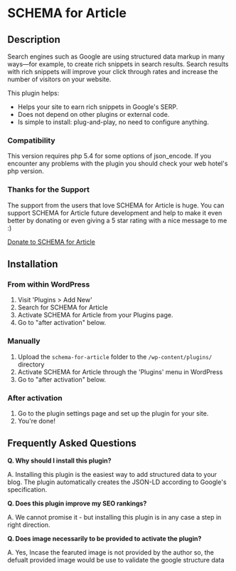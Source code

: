 # SCHEMA for Article

## Description

Search engines such as Google are using structured data markup in many ways—for example, to create rich snippets in search results. Search results with rich snippets will improve your click through rates and increase the number of visitors on your website.

This plugin helps:

* Helps your site to earn rich snippets in Google's SERP.
* Does not depend on other plugins or external code.
* Is simple to install: plug-and-play, no need to configure anything.

### Compatibility
This version requires php 5.4 for some options of json_encode. If you encounter any problems with the plugin you should check your web hotel's php version.

### Thanks for the Support

The support from the users that love SCHEMA for Article is huge. You can support SCHEMA for Article future development and help to make it even better by donating or even giving a 5 star rating with a nice message to me :)

[Donate to SCHEMA for Article](https://www.paypal.me/yasglobal)

## Installation

### From within WordPress

1. Visit 'Plugins > Add New'
2. Search for SCHEMA for Article
3. Activate SCHEMA for Article from your Plugins page.
4. Go to "after activation" below.

### Manually

1. Upload the `schema-for-article` folder to the `/wp-content/plugins/` directory
2. Activate SCHEMA for Article through the 'Plugins' menu in WordPress
3. Go to "after activation" below.

### After activation

1. Go to the plugin settings page and set up the plugin for your site.
2. You're done!

## Frequently Asked Questions

**Q. Why should I install this plugin?**

A. Installing this plugin is the easiest way to add structured data to your blog. The plugin automatically creates the JSON-LD according to Google's specification. 

**Q. Does this plugin improve my SEO rankings?**

A. We cannot promise it - but installing this plugin is in any case a step in right direction.

**Q. Does image necessarily to be provided to activate the plugin?**

A. Yes, Incase the fearuted image is not provided by the author so, the defualt provided image would be use to validate the google structure data
